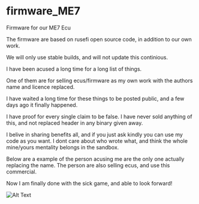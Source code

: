 # firmware_ME7

Firmware for our ME7 Ecu

The firmware are based on rusefi open source code, in addition to our own work.

We will only use stable builds, and will not update this continious.


I have been acused a long time for a long list of things.

One of them are for selling ecus/firmware as my own work with the authors name and licence replaced.

I have waited a long time for these things to be posted public, and a few days ago it finally happened.

I have proof for every single claim to be false.
I have never sold anything of this, and not replaced header in any binary given away.


I belive in sharing benefits all, and if you just ask kindly you can use my code as you want.
I dont care about who wrote what, and think the whole mine/yours mentality belongs in the sandbox.

Below are a example of the person acusing me are the only one actually replacing the name.
The person are also selling ecus, and use this commercial.


Now I am finally done with the sick game, and able to look forward!



![Alt Text](https://github.com/960/firmware_ME7/blob/master/firmware/TortoiseGitMerge_rVFJZUbnu1.png)





